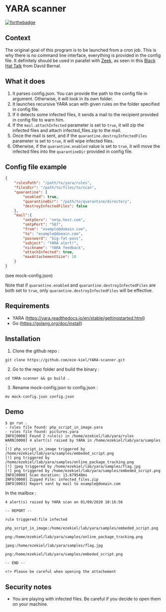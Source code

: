 # YARA scanner
[![forthebadge](https://forthebadge.com/images/badges/you-didnt-ask-for-this.svg)](https://forthebadge.com)

## Context
The original goal of this program is to be launched from a cron job. This is why there is no command line interface, everything is provided in the config file. It definitely should be used in parallel with [Zeek](https://zeek.org/), as seen in this [Black Hat Talk](https://i.blackhat.com/USA-19/Wednesday/us-19-Bernal-Detecting-Malicious-Files-With-YARA-Rules-As-They-Traverse-the-Network-wp.pdf) from David Bernal.

## What it does
1. It parses config.json. You can provide the path to the config file in argument. Otherwise, it will look in its own folder.
2. It launches recursive YARA scan with given rules on the folder specified in config file.
3. If it detects some infected files, it sends a mail to the recipient provided in config file to warn him.
4. If the `mail.attachInfected` parameter is set to `true`, it will zip the infected files and attach infected_files.zip to the mail.
5. Once the mail is sent, and if the `quarantine.destroyInfectedFiles` parameter is set to `true`, it will wipe infected files.
6. Otherwise, if the `quarantine.enabled` value is set to `true`, it will move the infected files into the `quarantineDir` provided in config file.


## Config file example
```json
{
    "rulesPath": "/path/to/yara/rules",
    "filesDir": "/path/to/files/to/scan",
    "quarantine": {
        "enabled": true,
        "quarantineDir": "/path/to/quarantine/directory",
        "destroyInfectedFiles": false
    },
    "mail":{
        "smtpServ": "smtp.host.com",
        "smtpPort": "587",
        "from": "example@domain.com",
        "to": "example@domain.com",
        "password": "big-fat-pass",
        "subject": "YARA alert!",
        "nickname": "YARA feedback",
        "attachInfected": true,
        "maxAttachementSize": 10
    }
}
```
(see mock-config.json)

Note that if `quarantine.enabled` and `quarantine.destroyInfectedFiles` are both set to `true`, only `quarantine.destroyInfectedFiles` will be effective.

## Requirements
* YARA (https://yara.readthedocs.io/en/stable/gettingstarted.html)
* Go (https://golang.org/doc/install)

## Installation
1. Clone the github repo :
```
git clone https://github.com/eze-kiel/YARA-scanner.git
```
2. Go to the repo folder and build the binary :
```
cd YARA-scanner && go build .
```
3. Rename mock-config.json to config.json :
```
mv mock-config.json config.json
```

## Demo
```
$ go run .
- rules file found: php_script_in_image.yara
- rules file found: pictures.yara
INFO[0000] Found 2 rule(s) in /home/ezekiel/lab/yara/rules 
WARN[0000] 4 alert(s) raised by YARA in /home/ezekiel/lab/yara/samples : 
[!] php_script_in_image triggered by /home/ezekiel/lab/yara/samples/embeded_script.png
[!] png triggered by /home/ezekiel/lab/yara/samples/online_package_tracking.png
[!] jpeg triggered by /home/ezekiel/lab/yara/samples/flag.jpg
[!] png triggered by /home/ezekiel/lab/yara/samples/embeded_script.png
INFO[0000] Scan duration: 13.679548ms                   
INFO[0000] Zipped File: infected_files.zip              
INFO[0003] Report sent by mail to example@domain.com
```
In the mailbox :
```
4 alert(s) raised by YARA scan on 01/09/2020 10:16:56

-- REPORT --

rule triggered:file infected

php_script_in_image:/home/ezekiel/lab/yara/samples/embeded_script.png

png:/home/ezekiel/lab/yara/samples/online_package_tracking.png

jpeg:/home/ezekiel/lab/yara/samples/flag.jpg

png:/home/ezekiel/lab/yara/samples/embeded_script.png

-- END --

<!> Please be careful when opening the attachement
```

## Security notes
* You are playing with infected files. Be careful if you decide to open them on your machine.
